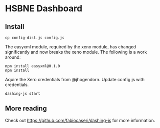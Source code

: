 # HSBNE Dashboard

## Install

    cp config-dist.js config.js

The easyxml module, required by the xeno module, has changed significantly and now breaks the xeno module.  The following is a work around:

    npm install easyxml@0.1.0
    npm install


Aquire the Xero credentials from @jhogendorn. Update config.js with credentials.

    dashing-js start

## More reading

Check out https://github.com/fabiocaseri/dashing-js for more information.
